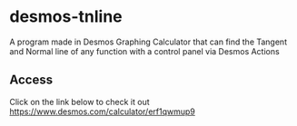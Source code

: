 # desmos-tnline
A program made in Desmos Graphing Calculator that can find the Tangent and Normal line of any function with a control panel via Desmos Actions

## Access
Click on the link below to check it out
https://www.desmos.com/calculator/erf1qwmup9
